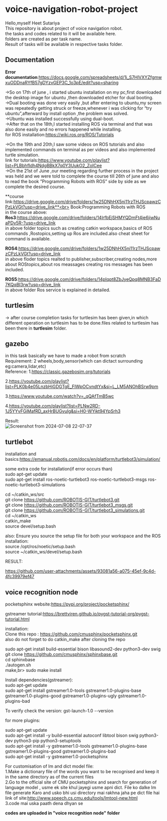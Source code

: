 # voice-navigation-robot-project
Hello,myself Heet Sutariya
<br>
This repository is about project of voice navigation robot.
<br>
the tasks and codes related to it will be available here.
<br>
folders are created as per task name.
<br>
Result of tasks will be available in respective tasks folder.
<br>

 ## Documentation 

**Error documentation**:https://docs.google.com/spreadsheets/d/1i_S7HlVXYZfgmwxuODDnaRYfB57gDYzvGEP3C_1o3pE/edit?usp=sharing

->So on 17th of june , i started ubuntu installation on my pc,first downloaded the desktop image for ubuntu ,then downloaded etcher for dual booting.<br>
->Dual booting was done very easily ,but after entering to ubuntu,my screen was repeatedly getting struck or freeze,whenever i was clicking for “try ubuntu”,afterward by install option ,the problem was solved.<br>
->Ubuntu was installed successfully using dual-boot.<br>
->After that on the 18th,I started installing ROS via terminal and that was also done easily and no errors happened while installing.<br>
for ROS installation:https://wiki.ros.org/ROS/Tutorials

->On the 19th and 20th,I saw some videos on ROS tutorials and also implemented commands on terminal as per videos and also implemented  turtle simulation.<br>
 link for tutorials:https://www.youtube.com/playlist?list=PLBbhfIdh4NdgBBkX7q0Y3UukO2_ZoICee  <br>
->On the 21st of June ,our meeting regarding further process in the project was held and we were told to complete the course till 26th of june and also to read the book ”Programming Robots with ROS” side by side as we complete the desired course.<br>


**course link:https://drive.google.com/drive/folders/1w25DNhHX5ni11rzTHJScpawzCPzLkVGt?usp=drive_link**<br>
Book:Programming Robots with ROS<br>
in the course above:<br>
**Ros3**:https://drive.google.com/drive/folders/14lrfbEjSHMYQDmFt4ie6jiwNuaPDv5R-?usp=drive_link<br>
in above folder topics such as creating catkin workspace,basics of ROS commands ,Rostopics,setting up Ros are included.also cheat sheet for command is available.<br>

**ROS4**:https://drive.google.com/drive/folders/1w25DNhHX5ni11rzTHJScpawzCPzLkVGt?usp=drive_link<br>
in above floder topics realted to publisher,subscriber,creating nodes,more about ROStopics,about ros meassages creating ros messages has been included.

**ROS5**:https://drive.google.com/drive/folders/14pIqpt8ZbJyeQpq8MNB3FaD7KQqBI3rw?usp=drive_link<br>
in above folder Ros service is explained in detailed.

## turtlesim
-> after course completion tasks for turtlesim has been given,in which different operation on turtlesim has to be done.files related to turtlesim has been there in
**turtlesim** folder.

## gazebo
in this task basically we have to made a robot from scratch<br>
Requirement: 2 wheels,body,sensor(which can dictact surrounding eg:camera,lidar,etc)<br>
Reference:
1.https://classic.gazebosim.org/tutorials

2.https://youtube.com/playlist?list=PLK0b4e05LnzbHiGDGTgE_FIWpOCvndtYx&si=L_LM5ANOhBSrw9pm

3.https://www.youtube.com/watch?v=_qQAfTmB5wc

4.https://youtube.com/playlist?list=PLNw2RD-1J5YYvFGiMafRD_axHrBUGvuIg&si=H0-WYikt94YpSrh3

Result:<br>
![Screenshot from 2024-07-08 22-07-37](https://github.com/user-attachments/assets/724c62ea-5a24-44ee-8a0e-13f696480c17)

## turtlebot
installation and basics:https://emanual.robotis.com/docs/en/platform/turtlebot3/simulation/

some extra code for installation(if error occurs than)<br>
sudo apt-get update<br>
sudo apt-get install ros-noetic-turtlebot3 ros-noetic-turtlebot3-msgs ros-noetic-turtlebot3-simulations

cd ~/catkin_ws/src<br>
git clone https://github.com/ROBOTIS-GIT/turtlebot3.git<br>
git clone https://github.com/ROBOTIS-GIT/turtlebot3_msgs.git<br>
git clone https://github.com/ROBOTIS-GIT/turtlebot3_simulations.git<br>
cd ~/catkin_ws<br>
catkin_make<br>
source devel/setup.bash

also:
Ensure you source the setup file for both your workspace and the ROS installation:<br>
source /opt/ros/noetic/setup.bash<br>
source ~/catkin_ws/devel/setup.bash<br>

RESULT:<br>




https://github.com/user-attachments/assets/93081a56-a075-45ef-9c4d-4fc39979ef47


## voice recognition node
pocketsphinx website:https://pypi.org/project/pocketsphinx/

gstreamer tutorial:https://brettviren.github.io/pygst-tutorial-org/pygst-tutorial.html

installation:<br>
Clone this repo : https://github.com/cmusphinx/pocketsphinx.git<br>
also do not forget to do catkin_make after cloning the repo<br>

sudo apt-get install build-essential bison libasound2-dev python3-dev swig<br>
git clone https://github.com/cmusphinx/sphinxbase.git<br>
cd sphinxbase<br>
./autogen.sh<br>
make,br>
sudo make install<br>


Install dependencies(gstreamer):<br>
sudo apt-get update<br>
sudo apt-get install gstreamer1.0-tools gstreamer1.0-plugins-base gstreamer1.0-plugins-good gstreamer1.0-plugins-ugly gstreamer1.0-plugins-bad<br>

To verify check the version: gst-launch-1.0 --version

for more plugins:

sudo apt-get update<br>
sudo apt-get install -y build-essential autoconf libtool bison swig python3-dev python3-pip python3-setuptools<br>
sudo apt-get install -y gstreamer1.0-tools gstreamer1.0-plugins-base gstreamer1.0-plugins-good gstreamer1.0-plugins-bad<br>
sudo apt-get install -y gstreamer1.0-pocketsphinx<br>

For customisation of lm and dict model file:<br> 
1.Make a dictionary file of the words you want to be recognised and keep it in the same directory as of the current files<br>
2.Go to the official site of CMU pocketsphinx and search for generation of language model , usme ek site khul jayegi usme apni dict. File ko dalke lm file generate Karo and usko bhi usi directory mai rakhna jaha pe dict file hai<br>
link of site:http://www.speech.cs.cmu.edu/tools/lmtool-new.html<br>
3.code mai uska paath dena dhyan se<br>

**codes are uploaded in "voice recognition node" folder**







